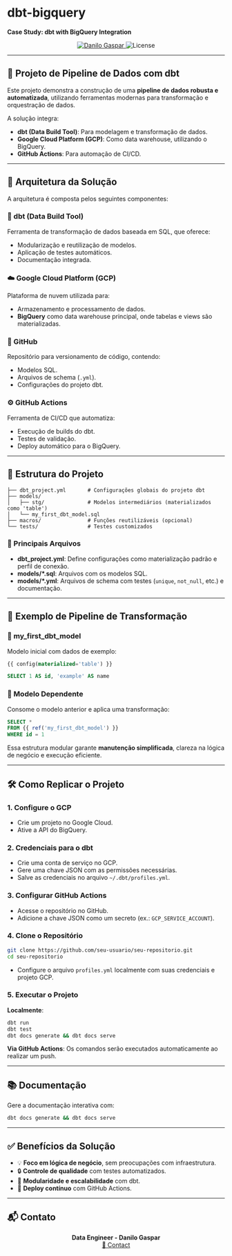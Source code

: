 # dbt-bigquery

**Case Study: dbt with BigQuery Integration**

<p align="center">
  <a href="https://www.linkedin.com/in/danilo-gaspar98/">
    <img alt="Danilo Gaspar" src="https://img.shields.io/badge/LinkedIn-Danilo%20Gaspar-blue" />
  </a>
  <img alt="License" src="https://img.shields.io/badge/license-MIT-blue">
</p>

---

## 🚀 Projeto de Pipeline de Dados com dbt

Este projeto demonstra a construção de uma **pipeline de dados robusta e automatizada**, utilizando ferramentas modernas para transformação e orquestração de dados.

A solução integra:

- **dbt (Data Build Tool)**: Para modelagem e transformação de dados.
- **Google Cloud Platform (GCP)**: Como data warehouse, utilizando o BigQuery.
- **GitHub Actions**: Para automação de CI/CD.

---

## 🧱 Arquitetura da Solução

A arquitetura é composta pelos seguintes componentes:

### 🔧 dbt (Data Build Tool)
Ferramenta de transformação de dados baseada em SQL, que oferece:
- Modularização e reutilização de modelos.
- Aplicação de testes automáticos.
- Documentação integrada.

### ☁️ Google Cloud Platform (GCP)
Plataforma de nuvem utilizada para:
- Armazenamento e processamento de dados.
- **BigQuery** como data warehouse principal, onde tabelas e views são materializadas.

### 📂 GitHub
Repositório para versionamento de código, contendo:
- Modelos SQL.
- Arquivos de schema (`.yml`).
- Configurações do projeto dbt.

### ⚙️ GitHub Actions
Ferramenta de CI/CD que automatiza:
- Execução de builds do dbt.
- Testes de validação.
- Deploy automático para o BigQuery.

---

## 📁 Estrutura do Projeto

```
├── dbt_project.yml       # Configurações globais do projeto dbt
├── models/
│   ├── stg/              # Modelos intermediários (materializados como 'table')
│   └── my_first_dbt_model.sql
├── macros/               # Funções reutilizáveis (opcional)
└── tests/                # Testes customizados
```

### 📝 Principais Arquivos
- **dbt_project.yml**: Define configurações como materialização padrão e perfil de conexão.
- **models/*.sql**: Arquivos com os modelos SQL.
- **models/*.yml**: Arquivos de schema com testes (`unique`, `not_null`, etc.) e documentação.

---

## 🔁 Exemplo de Pipeline de Transformação

### 📌 my_first_dbt_model
Modelo inicial com dados de exemplo:

```sql
{{ config(materialized='table') }}

SELECT 1 AS id, 'example' AS name
```

### 🔗 Modelo Dependente
Consome o modelo anterior e aplica uma transformação:

```sql
SELECT *
FROM {{ ref('my_first_dbt_model') }}
WHERE id = 1
```

Essa estrutura modular garante **manutenção simplificada**, clareza na lógica de negócio e execução eficiente.

---

## 🛠️ Como Replicar o Projeto

### 1. Configure o GCP
- Crie um projeto no Google Cloud.
- Ative a API do BigQuery.

### 2. Credenciais para o dbt
- Crie uma conta de serviço no GCP.
- Gere uma chave JSON com as permissões necessárias.
- Salve as credenciais no arquivo `~/.dbt/profiles.yml`.

### 3. Configurar GitHub Actions
- Acesse o repositório no GitHub.
- Adicione a chave JSON como um secreto (ex.: `GCP_SERVICE_ACCOUNT`).

### 4. Clone o Repositório
```bash
git clone https://github.com/seu-usuario/seu-repositorio.git
cd seu-repositorio
```
- Configure o arquivo `profiles.yml` localmente com suas credenciais e projeto GCP.

### 5. Executar o Projeto
**Localmente**:
```bash
dbt run
dbt test
dbt docs generate && dbt docs serve
```

**Via GitHub Actions**: Os comandos serão executados automaticamente ao realizar um push.

---

## 📚 Documentação

Gere a documentação interativa com:
```bash
dbt docs generate && dbt docs serve
```

---

## ✅ Benefícios da Solução

- 💡 **Foco em lógica de negócio**, sem preocupações com infraestrutura.
- 🔒 **Controle de qualidade** com testes automatizados.
- 🧩 **Modularidade e escalabilidade** com dbt.
- 🚀 **Deploy contínuo** com GitHub Actions.

---

## 📬 Contato

<p align="center">
  <strong>Data Engineer - Danilo Gaspar</strong><br>
  <a href="https://idolink.bio/redessociaisdg">📧 Contact</a>
</p>